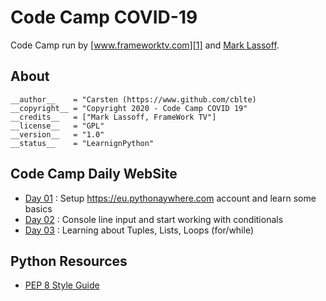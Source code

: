 # Code Camp COVID-19

Code Camp run by [www.frameworktv.com][1] and [Mark Lassoff][2].

## About

```
__author__    = "Carsten (https://www.github.com/cblte)
__copyright__ = "Copyright 2020 - Code Camp COVID 19"
__credits__   = ["Mark Lassoff, FrameWork TV"]
__license__   = "GPL"
__version__   = "1.0"
__status__    = "LearnignPython"
```

## Code Camp Daily WebSite

- [Day 01] : Setup https://eu.pythonaywhere.com account and learn some basics
- [Day 02] : Console line input and start working with conditionals
- [Day 03] : Learning about Tuples, Lists, Loops (for/while)



## Python Resources

- [PEP 8 Style Guide][pep8]

[1]: https://service.frameworktv.com/covid-19-code-camp/
[2]: https://twitter.com/mlassoff

[Day 01]: http://www.frameworktv.com/camp/video-code-camp-001.html "Day one of some same basics"
[Day 02]: http://www.frameworktv.com/camp/video-code-camp-002.html "Day two of some console line input"
[Day 03]: http://www.frameworktv.com/camp/video-code-camp-003.html "Day three of tuples, lists and loops."


[pep8]: https://www.python.org/dev/peps/pep-0008/
